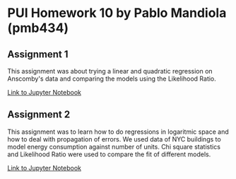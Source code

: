 # PUI Homework 10 by Pablo Mandiola (pmb434)

## Assignment 1

This assignment was about trying a linear and quadratic regression on Anscomby's data and comparing the models using the Likelihood Ratio.

[Link to Jupyter Notebook](HW10_1_pmb434.ipynb)

## Assignment 2

This assignment was to learn how to do regressions in logaritmic space and how to deal with propagation of errors. We used data of NYC buildings to model energy consumption against number of units. Chi square statistics and Likelihood Ratio were used to compare the fit of different models.

[Link to Jupyter Notebook](HW10_2_pmb434.ipynb)
